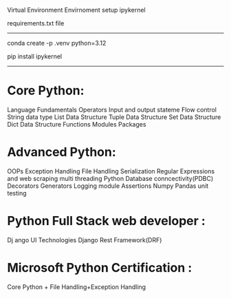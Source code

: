 
Virtual Environment
Envirnoment setup
ipykernel

requirements.txt file

---

conda create -p .venv python=3.12



pip install ipykernel



---







Core Python:
=================================================
Language Fundamentals
Operators
Input and output stateme
Flow control
String data type
List Data Structure
Tuple Data Structure
Set Data Structure
Dict Data Structure
Functions
Modules
Packages


Advanced Python:
=================================================
OOPs
Exception Handling
File Handling
Serialization
Regular Expressions and web scraping
multi threading
Python Database conncectivity(PDBC)
Decorators
Generators
Logging module
Assertions
Numpy
Pandas
unit testing


Python Full Stack web developer :
===============================================
Dj ango
UI Technologies
Django Rest Framework(DRF)



Microsoft Python Certification :
==================================================
Core Python + File Handling+Exception Handling



